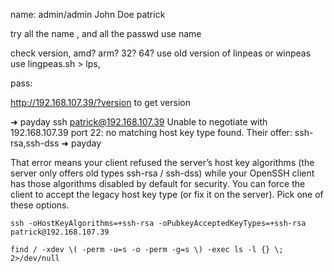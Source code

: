 name: 
admin/admin
John Doe
patrick

try all the name , and all the passwd use name

check version, amd? arm? 32? 64? 
use old version of linpeas or winpeas
use lingpeas.sh > lps, 

pass:


http://192.168.107.39/?version
to get version 


➜  payday ssh patrick@192.168.107.39
Unable to negotiate with 192.168.107.39 port 22: no matching host key type found. Their offer: ssh-rsa,ssh-dss
➜  payday 

That error means your client refused the server’s host key algorithms (the server only offers old types ssh-rsa / ssh-dss) while your OpenSSH client has those algorithms disabled by default for security. You can force the client to accept the legacy host key type (or fix it on the server). Pick one of these options.
```
ssh -oHostKeyAlgorithms=+ssh-rsa -oPubkeyAcceptedKeyTypes=+ssh-rsa patrick@192.168.107.39

```
```
find / -xdev \( -perm -u=s -o -perm -g=s \) -exec ls -l {} \; 2>/dev/null

```